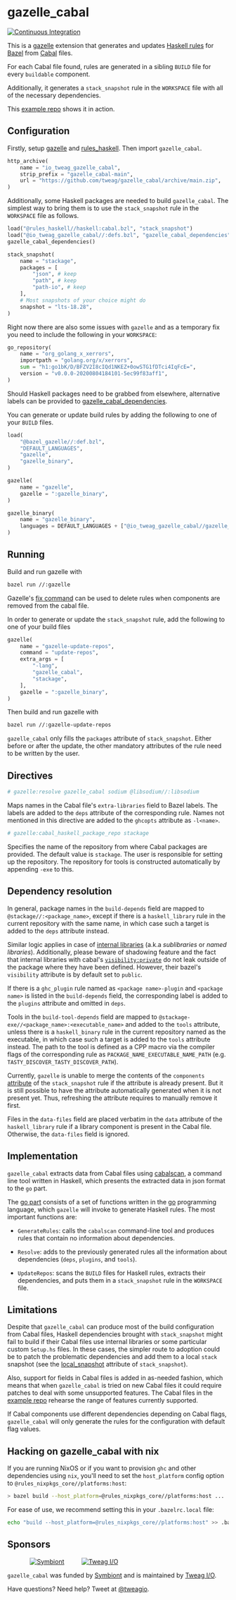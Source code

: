 # gazelle\_cabal

[![Continuous Integration](https://github.com/tweag/gazelle_cabal/actions/workflows/workflow.yaml/badge.svg?event=schedule)](https://github.com/tweag/gazelle_cabal/actions/workflows/workflow.yaml)


This is a [gazelle][gazelle] extension that generates and
updates [Haskell rules][rules_haskell] for [Bazel][bazel]
from [Cabal][cabal] files.

For each Cabal file found, rules are generated in a sibling
`BUILD` file for every `buildable` component.

Additionally, it generates a `stack_snapshot` rule in the
`WORKSPACE` file with all of the necessary dependencies.

This [example repo][example] shows it in action.

## Configuration

Firstly, setup [gazelle][gazelle] and [rules_haskell][rules_haskell].
Then import `gazelle_cabal`.

```python
http_archive(
    name = "io_tweag_gazelle_cabal",
    strip_prefix = "gazelle_cabal-main",
    url = "https://github.com/tweag/gazelle_cabal/archive/main.zip",
)
```

Additionally, some Haskell packages are needed to build
`gazelle_cabal`. The simplest way to bring them is to use the
`stack_snapshot` rule in the `WORKSPACE` file as follows.

```python
load("@rules_haskell//haskell:cabal.bzl", "stack_snapshot")
load("@io_tweag_gazelle_cabal//:defs.bzl", "gazelle_cabal_dependencies")
gazelle_cabal_dependencies()

stack_snapshot(
    name = "stackage",
    packages = [
        "json", # keep
        "path", # keep
        "path-io", # keep
    ],
    # Most snapshots of your choice might do
    snapshot = "lts-18.28",
)
```
Right now there are also some issues with `gazelle` and as a temporary fix you need to include the following in your `WORKSPACE`:
```python
go_repository(
    name = "org_golang_x_xerrors",
    importpath = "golang.org/x/xerrors",
    sum = "h1:go1bK/D/BFZV2I8cIQd1NKEZ+0owSTG1fDTci4IqFcE=",
    version = "v0.0.0-20200804184101-5ec99f83aff1",
)
```

Should Haskell packages need to be grabbed from elsewhere, alternative
labels can be provided to [gazelle_cabal_dependencies][gazelle_cabal_dependencies].

You can generate or update build rules by adding the following to
one of your `BUILD` files.

```python
load(
    "@bazel_gazelle//:def.bzl",
    "DEFAULT_LANGUAGES",
    "gazelle",
    "gazelle_binary",
)

gazelle(
    name = "gazelle",
    gazelle = ":gazelle_binary",
)

gazelle_binary(
    name = "gazelle_binary",
    languages = DEFAULT_LANGUAGES + ["@io_tweag_gazelle_cabal//gazelle_cabal"],
)
```

## Running

Build and run gazelle with
```bash
bazel run //:gazelle
```

Gazelle's [fix command][fix-command] can be used to delete rules when
components are removed from the cabal file.

In order to generate or update the `stack_snapshot` rule, add
the following to one of your build files

```python
gazelle(
    name = "gazelle-update-repos",
    command = "update-repos",
    extra_args = [
        "-lang",
        "gazelle_cabal",
        "stackage",
    ],
    gazelle = ":gazelle_binary",
)
```
Then build and run gazelle with
```bash
bazel run //:gazelle-update-repos
```
`gazelle_cabal` only fills the `packages` attribute of `stack_snapshot`.
Either before or after the update, the other mandatory attributes of the
rule need to be written by the user.

## Directives

```python
# gazelle:resolve gazelle_cabal sodium @libsodium//:libsodium
```
Maps names in the Cabal file's `extra-libraries` field to Bazel
labels. The labels are added to the `deps` attribute of the
corresponding rule. Names not mentioned in this directive are
added to the `ghcopts` attribute as `-l<name>`.

```python
# gazelle:cabal_haskell_package_repo stackage
```
Specifies the name of the repository from where Cabal packages
are provided. The default value is `stackage`. The user is
responsible for setting up the repository. The repository for
tools is constructed automatically by appending `-exe` to this.

## Dependency resolution

In general, package names in the `build-depends` field are mapped to
`@stackage//:<package_name>`, except if there is a `haskell_library`
rule in the current repository with the same name, in which
case such a target is added to the `deps` attribute instead.

Similar logic applies in case of [internal libraries][internal_libraries]
(a.k.a *sublibraries* or *named libraries*). Additionally, please
beware of shadowing feature and the fact that internal libraries with
cabal's [`visibility:private`][cabal_multiple_libraries] do not leak
outside of the package where they have been defined. However, their
bazel's `visibility` attribute is by default set to `public`.

If there is a `ghc_plugin` rule named as `<package name>-plugin` and
`<package name>` is listed in the `build-depends` field, the
corresponding label is added to the `plugins` attribute and omitted
in `deps`.

Tools in the `build-tool-depends` field are mapped to
`@stackage-exe//<package_name>:<executable_name>` and added to the
`tools` attribute, unless there is a `haskell_binary` rule in the
current repository named as the executable, in which case such a
target is added to the `tools` attribute instead. The path to the
tool is defined as a CPP macro via the compiler flags of the
corresponding rule as `PACKAGE_NAME_EXECUTABLE_NAME_PATH`
(e.g. `TASTY_DISCOVER_TASTY_DISCOVER_PATH`).

Currently, `gazelle` is unable to merge the contents of the
`components` [attribute][gazelle-937] of the `stack_snapshot` rule if
the attribute is already present. But it is still possible to have the
attribute automatically generated when it is not present yet.
Thus, refreshing the attribute requires to manually remove it first.

Files in the `data-files` field are placed verbatim in the `data`
attribute of the `haskell_library` rule if a library component is
present in the Cabal file. Otherwise, the `data-files` field is
ignored.

## Implementation

`gazelle_cabal` extracts data from Cabal files using [cabalscan][cabalscan],
a command line tool written in Haskell, which presents the extracted data
in json format to the `go` part.

The [go part][go-part] consists of a set of functions written in the
[go][go] programming language, which `gazelle` will invoke to
generate Haskell rules. The most important functions are:

* `GenerateRules`: calls the `cabalscan` command-line tool and
  produces rules that contain no information about dependencies.

* `Resolve`: adds to the previously generated rules all the
  information about dependencies (`deps`, `plugins`, and `tools`).

* `UpdateRepos`: scans the `BUILD` files for Haskell rules, extracts
  their dependencies, and puts them in a `stack_snapshot` rule in the
  `WORKSPACE` file.

## Limitations

Despite that `gazelle_cabal` can produce most of the build configuration
from Cabal files, Haskell dependencies brought with `stack_snapshot`
might fail to build if their Cabal files use internal libraries or some particular
custom `Setup.hs` files. In these cases, the simpler route to adoption could
be to patch the problematic dependencies and add them to a local `stack`
snapshot (see the [local_snapshot][local_snapshot] attribute of
`stack_snapshot`).

Also, support for fields in Cabal files is added in as-needed fashion,
which means that when `gazelle_cabal` is tried on new Cabal files it could
require patches to deal with some unsupported features. The Cabal files in
the [example repo][example] rehearse the range of features currently
supported.

If Cabal components use different dependencies depending on Cabal
flags, `gazelle_cabal` will only generate the rules for the
configuration with default flag values.

## Hacking on gazelle_cabal with nix

If you are running NixOS or if you want to provision `ghc` and other dependencies using `nix`,
you'll need to set the `host_platform` config option to `@rules_nixpkgs_core//platforms:host`:
```sh
> bazel build --host_platform=@rules_nixpkgs_core//platforms:host ...
```
For ease of use, we recommend setting this in your `.bazelrc.local` file:
```sh
echo "build --host_platform=@rules_nixpkgs_core//platforms:host" >> .bazelrc.local
```

## Sponsors

&nbsp;&nbsp;&nbsp;&nbsp;&nbsp;&nbsp;&nbsp;&nbsp;&nbsp;&nbsp;&nbsp;&nbsp;
[![Symbiont](https://imgur.com/KPV3lTY.png)](https://symbiont.io)
&nbsp;&nbsp;&nbsp;&nbsp;&nbsp;&nbsp;&nbsp;&nbsp;
[![Tweag I/O](https://i.imgur.com/KPEy44T.png)](http://tweag.io)

`gazelle_cabal` was funded by [Symbiont](https://www.symbiont.io/)
and is maintained by [Tweag I/O](http://tweag.io/).

Have questions? Need help? Tweet at
[@tweagio](http://twitter.com/tweagio).

[gazelle-937]: https://github.com/bazelbuild/bazel-gazelle/issues/937
[bazel]: https://bazel.build
[cabal]: https://www.haskell.org/cabal
[cabalscan]: cabalscan/exe/Main.hs
[gazelle_cabal_dependencies]: defs.bzl
[example]: example
[fix-command]: https://github.com/bazelbuild/bazel-gazelle#fix-and-update
[gazelle]: https://github.com/bazelbuild/bazel-gazelle
[go-part]: gazelle_cabal/lang.go
[go]: https://golang.org
[rules_haskell]: https://github.com/tweag/rules_haskell
[local_snapshot]: https://api.haskell.build/haskell/cabal.html#stack_snapshot-local_snapshot
[internal_libraries]: https://cabal.readthedocs.io/en/3.6/cabal-package.html?#sublibs
[cabal_multiple_libraries]: https://fgaz.me/posts/2019-11-14-cabal-multiple-libraries/
